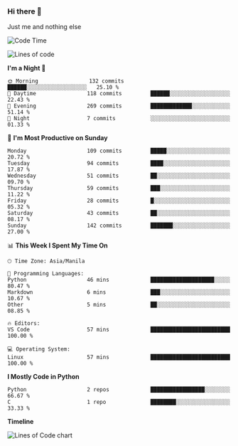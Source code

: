 ### Hi there 👋

Just me and nothing else


<!--START_SECTION:waka-->
![Code Time](http://img.shields.io/badge/Code%20Time-106%20hrs%2021%20mins-blue)

![Lines of code](https://img.shields.io/badge/From%20Hello%20World%20I%27ve%20Written-1.3%20million%20lines%20of%20code-blue)

**I'm a Night 🦉** 

```text
🌞 Morning                132 commits         ██████░░░░░░░░░░░░░░░░░░░   25.10 % 
🌆 Daytime                118 commits         ██████░░░░░░░░░░░░░░░░░░░   22.43 % 
🌃 Evening                269 commits         █████████████░░░░░░░░░░░░   51.14 % 
🌙 Night                  7 commits           ░░░░░░░░░░░░░░░░░░░░░░░░░   01.33 % 
```
📅 **I'm Most Productive on Sunday** 

```text
Monday                   109 commits         █████░░░░░░░░░░░░░░░░░░░░   20.72 % 
Tuesday                  94 commits          ████░░░░░░░░░░░░░░░░░░░░░   17.87 % 
Wednesday                51 commits          ██░░░░░░░░░░░░░░░░░░░░░░░   09.70 % 
Thursday                 59 commits          ███░░░░░░░░░░░░░░░░░░░░░░   11.22 % 
Friday                   28 commits          █░░░░░░░░░░░░░░░░░░░░░░░░   05.32 % 
Saturday                 43 commits          ██░░░░░░░░░░░░░░░░░░░░░░░   08.17 % 
Sunday                   142 commits         ███████░░░░░░░░░░░░░░░░░░   27.00 % 
```


📊 **This Week I Spent My Time On** 

```text
🕑︎ Time Zone: Asia/Manila

💬 Programming Languages: 
Python                   46 mins             ████████████████████░░░░░   80.47 % 
Markdown                 6 mins              ███░░░░░░░░░░░░░░░░░░░░░░   10.67 % 
Other                    5 mins              ██░░░░░░░░░░░░░░░░░░░░░░░   08.85 % 

🔥 Editors: 
VS Code                  57 mins             █████████████████████████   100.00 % 

💻 Operating System: 
Linux                    57 mins             █████████████████████████   100.00 % 
```

**I Mostly Code in Python** 

```text
Python                   2 repos             █████████████████░░░░░░░░   66.67 % 
C                        1 repo              ████████░░░░░░░░░░░░░░░░░   33.33 % 
```



**Timeline**

![Lines of Code chart](https://raw.githubusercontent.com/mauring55/mauring55/main/assets/bar_graph.png)


<!--END_SECTION:waka-->

